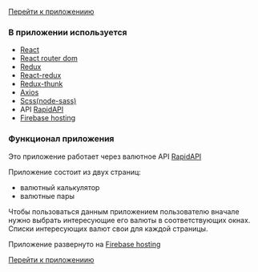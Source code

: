 <a href="https://dl-react-values-calculator.firebaseapp.com">Перейти к приложениию</a>

<h3>В приложении используется</h3>
<ul>
  <li><a href="https://ru.reactjs.org/">React</a></li>
  <li><a href="https://www.npmjs.com/package/react-router-dom">React router dom</a></li>
  <li><a href="https://redux.js.org/">Redux</a></li>
  <li><a href="https://github.com/reduxjs/react-redux">React-redux</a></li>
  <li><a href="https://github.com/reduxjs/redux-thunk">Redux-thunk</a></li>
  <li><a href="https://github.com/axios/axios">Axios</a></li>
  <li><a href="https://www.npmjs.com/package/node-sass">Scss(node-sass)</a></li>
  <li>API <a href="https://rapidapi.com/natkapral/api/currency-converter5?endpoint=apiendpoint_60f65086-f166-49ff-a498-12248c84fb46">RapidAPI</a></li>
  <li><a href="https://firebase.google.com/products/hosting"> Firebase hosting</a></li>
</ul>

<h3>Функционал приложения</h3>
<p>Это приложение работает через валютное API <a href="https://rapidapi.com/natkapral/api/currency-converter5?endpoint=apiendpoint_60f65086-f166-49ff-a498-12248c84fb46">RapidAPI</a></p>
<p>Приложение состоит из двух страниц:</p>
<ul>
  <li>валютный калькулятор</li>
  <li>валютные пары</li>
</ul>
<p>Чтобы пользоваться данным приложением пользователю вначале нужно выбрать интересующие его валюты в соответствующих окнах. Списки интересующих валют свои для каждой страницы.</p>
<p>Приложение развернуто на <a href="https://firebase.google.com/products/hosting">Firebase hosting</a></p>

<a href="https://dl-react-values-calculator.firebaseapp.com">Перейти к приложениию</a>
